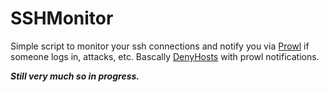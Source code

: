 SSHMonitor
==========

Simple script to monitor your ssh connections and notify you via [Prowl](http://www.prowlapp.com) if someone logs in, attacks, etc. Bascally [DenyHosts](http://denyhosts.sourceforge.net) with prowl notifications.

***Still very much so in progress.***
